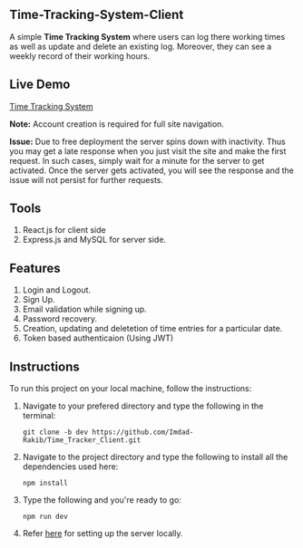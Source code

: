 ## Time-Tracking-System-Client
A simple **Time Tracking System** where users can log there working times as well as update and delete an existing log. Moreover, they can see a weekly record of their working hours.

## Live Demo

[Time Tracking System](https://time-tracker-system.netlify.app/) 

**Note:** Account creation is required for full site navigation.

**Issue:** Due to free deployment the server spins down with inactivity. Thus you may get a late response when you just visit the site and make the first request. In such cases, simply wait for a minute for the server to get activated. Once the server gets activated, you will see the response and the issue will not persist for further requests.

## Tools
1. React.js for client side
2. Express.js and MySQL for server side.

## Features
1. Login and Logout.
2. Sign Up.
3. Email validation while signing up.
4. Password recovery.
5. Creation, updating and deletetion of time entries for a particular date.
6. Token based authenticaion (Using JWT)

## Instructions
To run this project on your local machine, follow the instructions:

1. Navigate to your prefered directory and type the following in the terminal:
   
   ```
   git clone -b dev https://github.com/Imdad-Rakib/Time_Tracker_Client.git
   ```
   
2. Navigate to the project directory and type the following to install all the dependencies used here:

   ```
   npm install
   ```
   
3. Type the following and you're ready to go:

   ```
   npm run dev
   ```
4. Refer [here](https://github.com/Imdad-Rakib/Time_Tracker_Server/tree/dev) for setting up the server locally.
